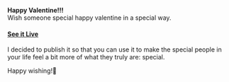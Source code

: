 **Happy Valentine!!!**
<br>
Wish someone special happy valentine in a special way.
<h4 dir="auto"><a href="https://khuongnc.github.io/ValentineWish/" rel="nofollow">See it Live</a></h4>
<p dir="auto">I decided to publish it so that you can use it to make the special people in your life feel a bit
            more of what they truly are: special.
</p>
  <p dir="auto">Happy wishing!🎉
</p>
